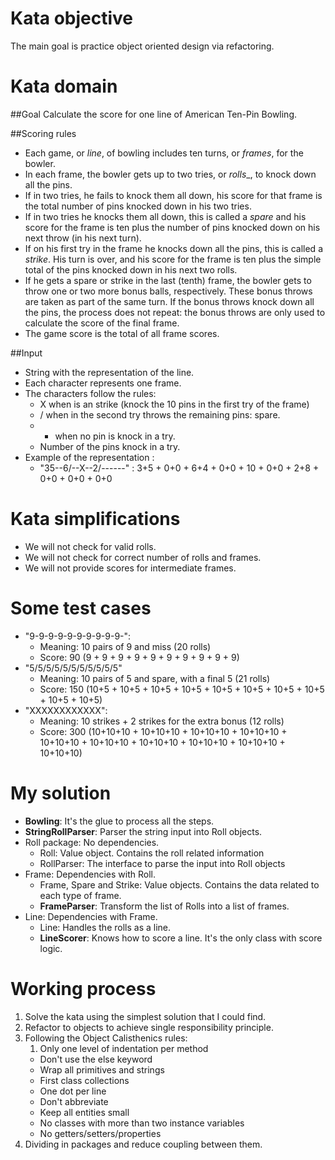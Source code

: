 # Kata objective
The main goal is practice object oriented design via refactoring.

# Kata domain
##Goal
 Calculate the score for one line of American Ten-Pin Bowling.

##Scoring rules
- Each game, or _line_, of bowling includes ten turns, or _frames_, for the bowler.
- In each frame, the bowler gets up to two tries, or _rolls__, to knock down all the pins.
- If in two tries, he fails to knock them all down, his score for that frame is the total number of pins knocked down in his two tries.
- If in two tries he knocks them all down, this is called a _spare_ and his score for the frame is ten plus the number of pins knocked down on his next throw (in his next turn).
- If on his first try in the frame he knocks down all the pins, this is called a _strike_. His turn is over, and his score for the frame is ten plus the simple total of the pins knocked down in his next two rolls.
- If he gets a spare or strike in the last (tenth) frame, the bowler gets to throw one or two more bonus balls, respectively. These bonus throws are taken as part of the same turn. If the bonus throws knock down all the pins, the process does not repeat: the bonus throws are only used to calculate the score of the final frame.
- The game score is the total of all frame scores.

##Input
- String with the representation of the line.
- Each character represents one frame.
- The characters follow the rules:
	- X when is an strike (knock the 10 pins in the first try of the frame)
	- / when in the second try throws the remaining pins: spare.
	- - when no pin is knock in a try.
	- Number of the pins knock in a try.
- Example of the representation :
	- "35--6/--X--2/------" : 3+5 + 0+0 + 6+4 + 0+0 + 10 + 0+0 + 2+8 + 0+0 + 0+0 + 0+0

# Kata simplifications
- We will not check for valid rolls.
- We will not check for correct number of rolls and frames.
- We will not provide scores for intermediate frames.

# Some test cases
- "9-9-9-9-9-9-9-9-9-9-":
	- Meaning: 10 pairs of 9 and miss (20 rolls)
	- Score: 90 (9 + 9 + 9 + 9 + 9 + 9 + 9 + 9 + 9 + 9)
- "5/5/5/5/5/5/5/5/5/5/5"
	- Meaning: 10 pairs of 5 and spare, with a final 5 (21 rolls)
	- Score: 150 (10+5 + 10+5 + 10+5 + 10+5 + 10+5 + 10+5 + 10+5 + 10+5 + 10+5 + 10+5)
- "XXXXXXXXXXXX":
	- Meaning: 10 strikes + 2 strikes for the extra bonus (12 rolls)
	- Score: 300 (10+10+10 + 10+10+10 + 10+10+10 + 10+10+10 + 10+10+10 + 10+10+10 + 10+10+10 + 10+10+10 + 10+10+10 + 10+10+10)

# My solution
- **Bowling**: It's the glue to process all the steps.
- **StringRollParser**: Parser the string input into Roll objects.
- Roll package: No dependencies.
	- Roll: Value object. Contains the roll related information
	- RollParser: The interface to parse the input into Roll objects
- Frame: Dependencies with Roll.
	- Frame, Spare and Strike: Value objects. Contains the data related to each type of frame.
	- **FrameParser**: Transform the list of Rolls into a list of frames.
- Line: Dependencies with Frame.
	- Line: Handles the rolls as a line.
	- **LineScorer**: Knows how to score a line. It's the only class with score logic.

# Working process
1. Solve the kata using the simplest solution that I could find.
2. Refactor to objects to achieve single responsibility principle.
3. Following the Object Calisthenics rules:
	1. Only one level of indentation per method
	- Don't use the else keyword
	- Wrap all primitives and strings
	- First class collections
	- One dot per line
	- Don't abbreviate
	- Keep all entities small
	- No classes with more than two instance variables
	- No getters/setters/properties
4. Dividing in packages and reduce coupling between them.
 	
